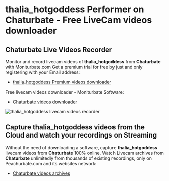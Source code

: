 # thalia_hotgoddess Performer on Chaturbate - Free LiveCam videos downloader

## Chaturbate Live Videos Recorder

Monitor and record livecam videos of **thalia_hotgoddess** from **Chaturbate** with Moniturbate.com
Get a premium trial for free by just and only registering with your Email address:
* [thalia_hotgoddess Premium videos downloader](https://moniturbate.com/request-demo-licence-key.html)

Free livecam videos downloader - Moniturbate Software:
* [Chaturbate videos downloader](https://moniturbate.com/moniturbate-download-software.html)

![thalia_hotgoddess livecam videos recorder](https://peachurnet.com/templates/moniturbate-software.png)


## Capture thalia_hotgoddess videos from the Cloud and watch your recordings on Streaming

Without the need of downloading a software, capture **thalia_hotgoddess** livecam videos from **Chaturbate** 100% online.
Watch Livecam archives from **Chaturbate** unlimitedly from thousands of existing recordings, only on Peachurbate.com and its websites network:
* [Chaturbate videos archives](https://peachurnet.com/)
